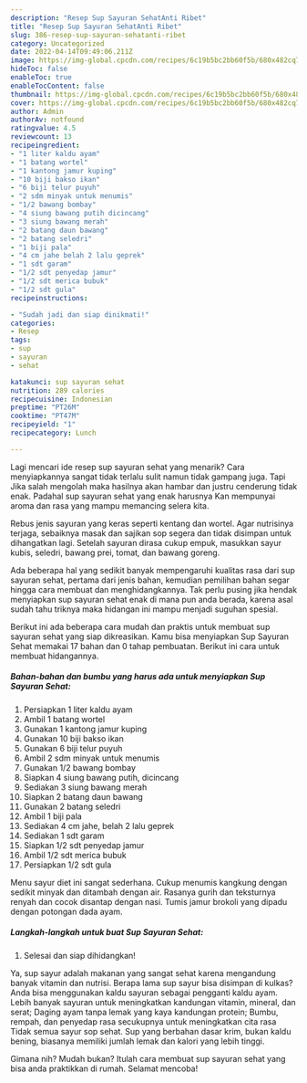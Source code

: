```yaml
---
description: "Resep Sup Sayuran SehatAnti Ribet"
title: "Resep Sup Sayuran SehatAnti Ribet"
slug: 386-resep-sup-sayuran-sehatanti-ribet
category: Uncategorized
date: 2022-04-14T09:49:06.211Z
image: https://img-global.cpcdn.com/recipes/6c19b5bc2bb60f5b/680x482cq70/sup-sayuran-sehat-foto-resep-utama.jpg
hideToc: false
enableToc: true
enableTocContent: false
thumbnail: https://img-global.cpcdn.com/recipes/6c19b5bc2bb60f5b/680x482cq70/sup-sayuran-sehat-foto-resep-utama.jpg
cover: https://img-global.cpcdn.com/recipes/6c19b5bc2bb60f5b/680x482cq70/sup-sayuran-sehat-foto-resep-utama.jpg
author: Admin
authorAv: notfound
ratingvalue: 4.5
reviewcount: 13
recipeingredient:
- "1 liter kaldu ayam"
- "1 batang wortel"
- "1 kantong jamur kuping"
- "10 biji bakso ikan"
- "6 biji telur puyuh"
- "2 sdm minyak untuk menumis"
- "1/2 bawang bombay"
- "4 siung bawang putih dicincang"
- "3 siung bawang merah"
- "2 batang daun bawang"
- "2 batang seledri"
- "1 biji pala"
- "4 cm jahe belah 2 lalu geprek"
- "1 sdt garam"
- "1/2 sdt penyedap jamur"
- "1/2 sdt merica bubuk"
- "1/2 sdt gula"
recipeinstructions:

- "Sudah jadi dan siap dinikmati!"
categories:
- Resep
tags:
- sup
- sayuran
- sehat

katakunci: sup sayuran sehat 
nutrition: 289 calories
recipecuisine: Indonesian
preptime: "PT26M"
cooktime: "PT47M"
recipeyield: "1"
recipecategory: Lunch

---
```



Lagi mencari ide resep sup sayuran sehat yang menarik? Cara menyiapkannya sangat tidak terlalu sulit namun tidak gampang juga. Tapi Jika salah mengolah maka hasilnya akan hambar dan justru cenderung tidak enak. Padahal sup sayuran sehat yang enak harusnya Kan mempunyai aroma dan rasa yang mampu memancing selera kita.


Rebus jenis sayuran yang keras seperti kentang dan wortel. Agar nutrisinya terjaga, sebaiknya masak dan sajikan sop segera dan tidak disimpan untuk dihangatkan lagi. Setelah sayuran dirasa cukup empuk, masukkan sayur kubis, seledri, bawang prei, tomat, dan bawang goreng.

Ada beberapa hal yang sedikit banyak mempengaruhi kualitas rasa dari sup sayuran sehat, pertama dari jenis bahan, kemudian pemilihan bahan segar hingga cara membuat dan menghidangkannya. Tak perlu pusing jika hendak menyiapkan sup sayuran sehat enak di mana pun anda berada, karena asal sudah tahu triknya maka hidangan ini mampu menjadi suguhan spesial.


Berikut ini ada beberapa cara mudah dan praktis untuk membuat sup sayuran sehat yang siap dikreasikan. Kamu bisa menyiapkan Sup Sayuran Sehat memakai 17 bahan dan 0 tahap pembuatan. Berikut ini cara untuk membuat hidangannya.

<!--inarticleads1-->

##### Bahan-bahan dan bumbu yang harus ada untuk menyiapkan Sup Sayuran Sehat:

1. Persiapkan 1 liter kaldu ayam
1. Ambil 1 batang wortel
1. Gunakan 1 kantong jamur kuping
1. Gunakan 10 biji bakso ikan
1. Gunakan 6 biji telur puyuh
1. Ambil 2 sdm minyak untuk menumis
1. Gunakan 1/2 bawang bombay
1. Siapkan 4 siung bawang putih, dicincang
1. Sediakan 3 siung bawang merah
1. Siapkan 2 batang daun bawang
1. Gunakan 2 batang seledri
1. Ambil 1 biji pala
1. Sediakan 4 cm jahe, belah 2 lalu geprek
1. Sediakan 1 sdt garam
1. Siapkan 1/2 sdt penyedap jamur
1. Ambil 1/2 sdt merica bubuk
1. Persiapkan 1/2 sdt gula


Menu sayur diet ini sangat sederhana. Cukup menumis kangkung dengan sedikit minyak dan ditambah dengan air. Rasanya gurih dan teksturnya renyah dan cocok disantap dengan nasi. Tumis jamur brokoli yang dipadu dengan potongan dada ayam. 

<!--inarticleads2-->

##### Langkah-langkah untuk buat Sup Sayuran Sehat:


1. Selesai dan siap dihidangkan!

Ya, sup sayur adalah makanan yang sangat sehat karena mengandung banyak vitamin dan nutrisi. Berapa lama sup sayur bisa disimpan di kulkas? Anda bisa menggunakan kaldu sayuran sebagai pengganti kaldu ayam. Lebih banyak sayuran untuk meningkatkan kandungan vitamin, mineral, dan serat; Daging ayam tanpa lemak yang kaya kandungan protein; Bumbu, rempah, dan penyedap rasa secukupnya untuk meningkatkan cita rasa Tidak semua sayur sop sehat. Sup yang berbahan dasar krim, bukan kaldu bening, biasanya memiliki jumlah lemak dan kalori yang lebih tinggi. 

Gimana nih? Mudah bukan? Itulah cara membuat sup sayuran sehat yang bisa anda praktikkan di rumah. Selamat mencoba!
